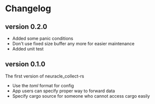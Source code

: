 # Changelog

## version 0.2.0

- Added some panic conditions
- Don't use fixed size buffer any more for easier maintenance
- Added unit test

## version 0.1.0

The first version of neuracle_collect-rs

- Use the *toml* format for config
- App users can specify proper way to forward data
- Specify cargo source for someone who cannot access cargo easily
